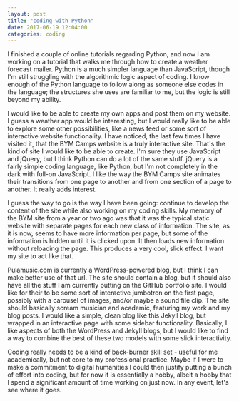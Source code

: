 ```yaml
---
layout: post
title: "coding with Python"
date: 2017-06-19 12:04:00
categories: coding
---
```


I finished a couple of online tutorials regarding Python, and now I am working on a tutorial that walks me through how to create a weather forecast mailer. Python is a much simpler language than JavaScript, though I'm still struggling with the algorithmic logic aspect of coding. I know enough of the Python language to follow along as someone else codes in the language; the structures she uses are familiar to me, but the logic is still beyond my ability.

I would like to be able to create my own apps and post them on my website. I guess a weather app would be interesting, but I would really like to be able to explore some other possibilities, like a news feed or some sort of interactive website functionality. I have noticed, the last few times I have visited it, that the BYM Camps website is a truly interactive site. That's the kind of site I would like to be able to create. I'm sure they use JavaScript and jQuery, but I think Python can do a lot of the same stuff. jQuery is a fairly simple coding language, like Python, but I'm not completely in the dark with full-on JavaScript. I like the way the BYM Camps site animates their transitions from one page to another and from one section of a page to another. It really adds interest.

I guess the way to go is the way I have been going: continue to develop the content of the site while also working on my coding skills. My memory of the BYM site from a year or two ago was that it was the typical static website with separate pages for each new class of information. The site, as it is now, seems to have more information per page, but some of the information is hidden until it is clicked upon. It then loads new information without reloading the page. This produces a very cool, slick effect. I want my site to act like that.

Pulamusic.com is currently a WordPress-powered blog, but I think I can make better use of that url. The site should contain a blog, but it should also have all the stuff I am currently putting on the GitHub portfolio site. I would like for their to be some sort of interactive jumbotron on the first page, possibly with a carousel of images, and/or maybe a sound file clip. The site should basically scream musician and academic, featuring my work and my blog posts. I would like a simple, clean blog like this Jekyll blog, but wrapped in an interactive page with some sidebar functionality. Basically, I like aspects of both the WordPress and Jekyll blogs, but I would like to find a way to combine the best of these two models with some slick interactivity.

Coding really needs to be a kind of back-burner skill set - useful for me academically, but not core to my professional practice. Maybe if I were to make a commitment to digital humanities I could then justify putting a bunch of effort into coding, but for now it is essentially a hobby, albeit a hobby that I spend a significant amount of time working on just now. In any event, let's see where it goes.
